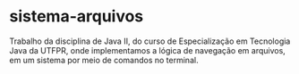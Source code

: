 # sistema-arquivos
Trabalho da disciplina de Java II, do curso de Especialização em Tecnologia Java da UTFPR, onde implementamos a lógica de navegação em arquivos, em um sistema por meio de comandos no terminal.
